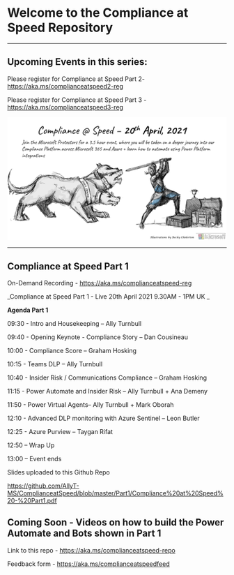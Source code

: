 # Welcome to the Compliance at Speed Repository
----------------------------------------------------------------------------------------------------

## Upcoming Events in this series:

Please register for Compliance at Speed Part 2- https://aka.ms/complianceatspeed2-reg

Please register for Compliance at Speed Part 3 - https://aka.ms/complianceatspeed3-reg


![image](https://github.com/AllyT-MS/ComplianceatSpeed/blob/master/Part1/Part1.png)

------------------------------------------------------------------------------------------------------------------

## Compliance at Speed Part 1 

On-Demand Recording - https://aka.ms/complianceatspeed-reg 

_Compliance at Speed Part 1 - Live 20th April 2021 9.30AM - 1PM UK _

**Agenda Part 1**

09:30 - Intro and Housekeeping – Ally Turnbull

09:40 - Opening Keynote - Compliance Story – Dan Cousineau 

10:00 - Compliance Score – Graham Hosking

10:15 - Teams DLP – Ally Turnbull 

10:40 - Insider Risk / Communications Compliance – Graham Hosking

11:15 - Power Automate and Insider Risk – Ally Turnbull + Ana Demeny 

11:50 - Power Virtual Agents– Ally Turnbull + Mark Oborah 

12:10 - Advanced DLP monitoring with Azure Sentinel – Leon Butler 

12:25 - Azure Purview – Taygan Rifat 

12:50 – Wrap Up

13:00 – Event ends

Slides uploaded to this Github Repo

https://github.com/AllyT-MS/ComplianceatSpeed/blob/master/Part1/Compliance%20at%20Speed%20-%20Part1.pdf

Coming Soon - Videos on how to build the Power Automate and Bots shown in Part 1
----------------------------------------------------------------------------------------------------


Link to this repo - https://aka.ms/complianceatspeed-repo

Feedback form - https://aka.ms/complianceatspeedfeed









